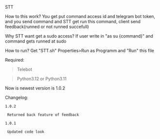 STT

How to this work?
 You get put command access id and telegram bot token, and 
 you send command and STT get run this command, client send feedback(runned or not runned succefull)

Why STT want get a sudo access?
 If user write in "as su {command}" and command gets runned at sudo

How to run?
 Get "STT.sh" Properties>Run as Programm and "Run" this file

Required:
>Telebot

>Python3.12 or Python3.11

Now is newest version is 1.0.2

Changelog:
    
    1.0.2

     Returned back feature of feedback
    
    1.0.1
    
     Updated code look